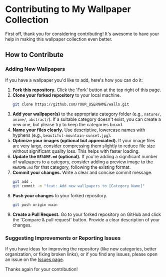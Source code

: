 # Contributing to My Wallpaper Collection

First off, thank you for considering contributing! It's awesome to have your help in making this wallpaper collection even better.

## How to Contribute

### Adding New Wallpapers

If you have a wallpaper you'd like to add, here's how you can do it:

1.  **Fork this repository.** Click the 'Fork' button at the top right of this page.
2.  **Clone your forked repository** to your local machine.
    ```bash
    git clone https://github.com/YOUR_USERNAME/walls.git
    ```
3.  **Add your wallpaper(s)** to the appropriate category folder (e.g., `nature/`, `anime/`, `abstract/`). If a suitable category doesn't exist, you can create a new one, but please try to keep the categories broad.
4.  **Name your files clearly.** Use descriptive, lowercase names with hyphens (e.g., `beautiful-mountain-sunset.jpg`).
5.  **Optimize your images (optional but appreciated).** If your image files are very large, consider compressing them slightly to reduce file size without significant quality loss. This helps with faster loading.
6.  **Update the `README.md` (optional).** If you're adding a significant number of wallpapers to a category, consider adding a preview image to the `README.md` for that category, following the existing format.
7.  **Commit your changes.** Write a clear and concise commit message.
    ```bash
    git add .
    git commit -m "feat: Add new wallpapers to [Category Name]"
    ```
8.  **Push your changes** to your forked repository.
    ```bash
    git push origin main
    ```
9.  **Create a Pull Request.** Go to your forked repository on GitHub and click the 'Compare & pull request' button. Provide a clear description of your changes.

### Suggesting Improvements or Reporting Issues

If you have ideas for improving the repository (like new categories, better organization, or fixing broken links), or if you find any issues, please open an issue on the [Issues page](https://github.com/aniismess/walls/issues).

Thanks again for your contribution!
